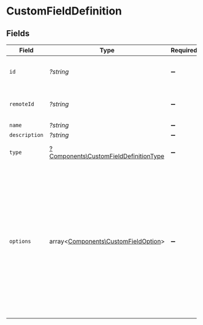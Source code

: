 # CustomFieldDefinition


## Fields

| Field                                                                                                                                      | Type                                                                                                                                       | Required                                                                                                                                   | Description                                                                                                                                | Example                                                                                                                                    |
| ------------------------------------------------------------------------------------------------------------------------------------------ | ------------------------------------------------------------------------------------------------------------------------------------------ | ------------------------------------------------------------------------------------------------------------------------------------------ | ------------------------------------------------------------------------------------------------------------------------------------------ | ------------------------------------------------------------------------------------------------------------------------------------------ |
| `id`                                                                                                                                       | *?string*                                                                                                                                  | :heavy_minus_sign:                                                                                                                         | Unique identifier                                                                                                                          | 8187e5da-dc77-475e-9949-af0f1fa4e4e3                                                                                                       |
| `remoteId`                                                                                                                                 | *?string*                                                                                                                                  | :heavy_minus_sign:                                                                                                                         | Provider's unique identifier                                                                                                               | 8187e5da-dc77-475e-9949-af0f1fa4e4e3                                                                                                       |
| `name`                                                                                                                                     | *?string*                                                                                                                                  | :heavy_minus_sign:                                                                                                                         | N/A                                                                                                                                        |                                                                                                                                            |
| `description`                                                                                                                              | *?string*                                                                                                                                  | :heavy_minus_sign:                                                                                                                         | N/A                                                                                                                                        |                                                                                                                                            |
| `type`                                                                                                                                     | [?Components\CustomFieldDefinitionType](../../Models/Components/CustomFieldDefinitionType.md)                                              | :heavy_minus_sign:                                                                                                                         | The type of the custom field.                                                                                                              | Dropdown                                                                                                                                   |
| `options`                                                                                                                                  | array<[Components\CustomFieldOption](../../Models/Components/CustomFieldOption.md)>                                                        | :heavy_minus_sign:                                                                                                                         | An array of possible options for the custom field.                                                                                         | [<br/>{<br/>"id": "option_1",<br/>"value": "Not Started"<br/>},<br/>{<br/>"id": "option_2",<br/>"value": "In Progress"<br/>},<br/>{<br/>"id": "option_3",<br/>"value": "Completed"<br/>}<br/>] |